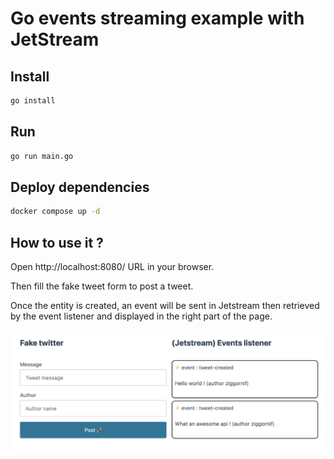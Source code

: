 # Go events streaming example with JetStream

## Install

```sh
go install
```

## Run

```sh
go run main.go
```

## Deploy dependencies

```sh
docker compose up -d
```

## How to use it ?

Open http://localhost:8080/ URL in your browser.

Then fill the fake tweet form to post a tweet.

Once the entity is created, an event will be sent in Jetstream then retrieved by the event listener and displayed in the right part of the page.

![example](example.png)